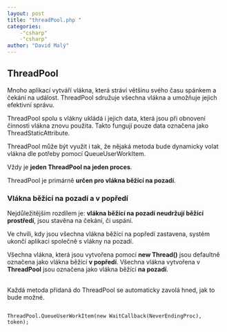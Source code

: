```yaml
---
layout: post
title: "threadPool.php "
categories:
    -"csharp"
    -"csharp"
author: "David Malý"
--- 
```



## ThreadPool


Mnoho aplikací vytváří vlákna, která stráví většinu svého času spánkem a čekání na událost. ThreadPool sdružuje všechna vlákna a umožňuje jejich efektivní správu.



ThreadPool spolu s vlákny ukládá i jejich data, která jsou při obnovení činnosti vlákna znovu použita. Takto fungují pouze data označena jako ThreadStaticAttribute.



ThreadPool může být využit i tak, že nějaká metoda bude dynamicky volat vlákna dle potřeby pomocí QueueUserWorkItem.



Vždy je **jeden ThreadPool na jeden proces**.



ThreadPool je primárně **určen pro vlákna běžící na pozadí**.


### Vlákna běžící na pozadí a v popředí


Nejdůležitějším rozdílem je: **vlákna běžící na pozadí neudržují běžící prostředí**, jsou stavěna na čekání, či uspání.



Ve chvíli, kdy jsou všechna vlákna běžící na popředí zastavena, systém ukončí aplikaci společně s vlákny na pozadí.



Všechna vlákna, která jsou vytvořena pomocí **new Thread()** jsou defaultně označena jako vlákna běžící **v popředí**. Všechna vlákna vytvořena v **ThreadPool** jsou označena jako vlákna běžící **na pozadí**.

<br>Každá metoda přidaná do ThreadPool se automaticky zavolá hned, jak to bude možné.<br>
```

ThreadPool.QueueUserWorkItem(new WaitCallback(NeverEndingProc), token);

```

